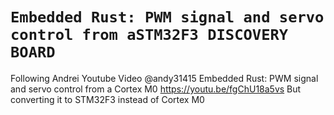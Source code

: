 # `Embedded Rust: PWM signal and servo control from aSTM32F3 DISCOVERY BOARD`

Following Andrei Youtube Video @andy31415 Embedded Rust: PWM signal and servo control from a Cortex M0 https://youtu.be/fgChU18a5vs
But converting it to STM32F3 instead of Cortex M0
